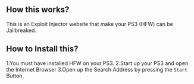 ## How this works?
This is an Exploit Injector website that make your PS3 (HFW) can be Jailbreaked.

## How to Install this?
1.You must have installed HFW on your PS3.
2.Start up your PS3 and open the Internet Browser
3.Open up the Search Address by pressing the ``` Start ``` Button.
